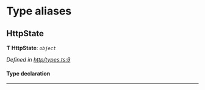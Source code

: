 

# Type aliases

<a id="httpstate"></a>

##  HttpState

**Ƭ HttpState**: *`object`*

*Defined in [http/types.ts:9](https://github.com/polkadot-js/api/blob/847d5d1/packages/rpc-provider/src/http/types.ts#L9)*

#### Type declaration

___

